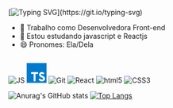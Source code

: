 

[![Typing SVG](https://readme-typing-svg.herokuapp.com?font=Fira+Code&size=35&duration=4000&pause=500&color=F765BE&center=true&vCenter=true&width=1000&lines=Ol%C3%A1%2C+meu+nome+%C3%A9+Raquel;Sou+desenvolvedora+Full-Stack%2FFront-end;)](https://git.io/typing-svg)

- 🔭 Trabalho como Desenvolvedora Front-end
- 🌱 Estou estudando javascript e Reactjs
- 😄 Pronomes: Ela/Dela 
##
<img alt="JS" title="JavaScript" width="40px" src="https://cdn.jsdelivr.net/gh/devicons/devicon/icons/javascript/javascript-original.svg"/> <img alt="Typescript" title="Typescript" width="40px" src="https://raw.githubusercontent.com/github/explore/main/topics/typescript/typescript.png"> <img alt="Git" title="Git" width="40px" img src="https://cdn.jsdelivr.net/gh/devicons/devicon/icons/git/git-original.svg" /> <img alt="React" title="React" width="40px" img src="https://cdn.jsdelivr.net/gh/devicons/devicon/icons/react/react-original.svg" /> <img alt="html5" title="html5" width="40px" img src="https://cdn.jsdelivr.net/gh/devicons/devicon/icons/html5/html5-plain-wordmark.svg" /> <img alt="CSS3" title="CSS3" width="40px" img src="https://cdn.jsdelivr.net/gh/devicons/devicon/icons/css3/css3-plain-wordmark.svg" />

![Anurag's GitHub stats](https://github-readme-stats.vercel.app/api?username=RaquelSoaresDeveloper&show_icons=true&theme=radical)
[![Top Langs](https://github-readme-stats.vercel.app/api/top-langs/?username=RaquelSoaresDeveloper&layout=compact&show_Ícons=true&theme=radical)](https://github.com/RaquelSoaresDeveloper/github-readme-stats)




